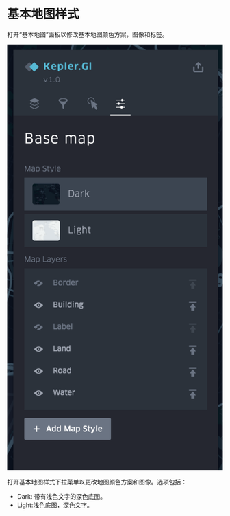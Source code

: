 # 基本地图样式

打开“基本地图”面板以修改基本地图颜色方案，图像和标签。

![32](../img/32.png)

打开基本地图样式下拉菜单以更改地图颜色方案和图像。选项包括：

- Dark: 带有浅色文字的深色底图。
- Light:浅色底图，深色文字。